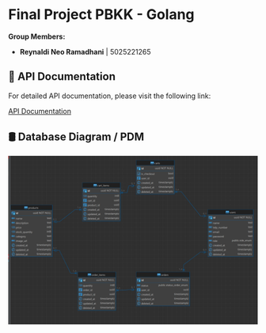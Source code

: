 # Final Project PBKK - Golang

**Group Members:**

-   **Reynaldi Neo Ramadhani** | 5025221265

## 📄 API Documentation

For detailed API documentation, please visit the following link:

[API Documentation](https://documenter.getpostman.com/view/30153688/2sAYBYepsF)

## 🛢 Database Diagram / PDM

![image](/img/db.png)
